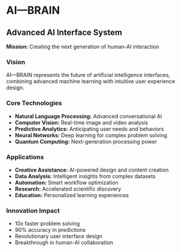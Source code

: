# AI—BRAIN
## Advanced AI Interface System

**Mission:** Creating the next generation of human-AI interaction

### Vision
AI—BRAIN represents the future of artificial intelligence interfaces, combining advanced machine learning with intuitive user experience design.

### Core Technologies
- **Natural Language Processing:** Advanced conversational AI
- **Computer Vision:** Real-time image and video analysis
- **Predictive Analytics:** Anticipating user needs and behaviors
- **Neural Networks:** Deep learning for complex problem solving
- **Quantum Computing:** Next-generation processing power

### Applications
- **Creative Assistance:** AI-powered design and content creation
- **Data Analysis:** Intelligent insights from complex datasets
- **Automation:** Smart workflow optimization
- **Research:** Accelerated scientific discovery
- **Education:** Personalized learning experiences

### Innovation Impact
- 10x faster problem solving
- 90% accuracy in predictions
- Revolutionary user interface design
- Breakthrough in human-AI collaboration
